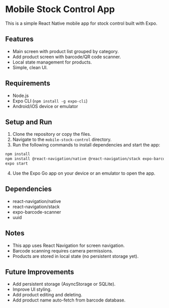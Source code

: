 # Mobile Stock Control App

This is a simple React Native mobile app for stock control built with Expo.

## Features

- Main screen with product list grouped by category.
- Add product screen with barcode/QR code scanner.
- Local state management for products.
- Simple, clean UI.

## Requirements

- Node.js
- Expo CLI (`npm install -g expo-cli`)
- Android/iOS device or emulator

## Setup and Run

1. Clone the repository or copy the files.
2. Navigate to the `mobile-stock-control` directory.
3. Run the following commands to install dependencies and start the app:

```bash
npm install
npm install @react-navigation/native @react-navigation/stack expo-barcode-scanner uuid
expo start
```

4. Use the Expo Go app on your device or an emulator to open the app.

## Dependencies

- react-navigation/native
- react-navigation/stack
- expo-barcode-scanner
- uuid

## Notes

- This app uses React Navigation for screen navigation.
- Barcode scanning requires camera permissions.
- Products are stored in local state (no persistent storage yet).

## Future Improvements

- Add persistent storage (AsyncStorage or SQLite).
- Improve UI styling.
- Add product editing and deleting.
- Add product name auto-fetch from barcode database.

